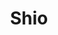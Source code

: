 ---
layout: solution
title: Shio
id: shio
permalink: /shio/
get-started: https://shio.readme.io/
github: https://github.com/ShioCMS
github-org: shiocms
release: 0.3.7
main-color: tomato
logo-acronym: Sh
logo-section: CMS
short-name: Shio CMS
full-name: Viglet Shio CMS
description: Model Content, Use GraphQL and Create Site using Javascript with Native Cache and Search.
travis-url: https://travis-ci.com/ShioCMS/shio
twitter-url: https://twitter.com/shiocms
---